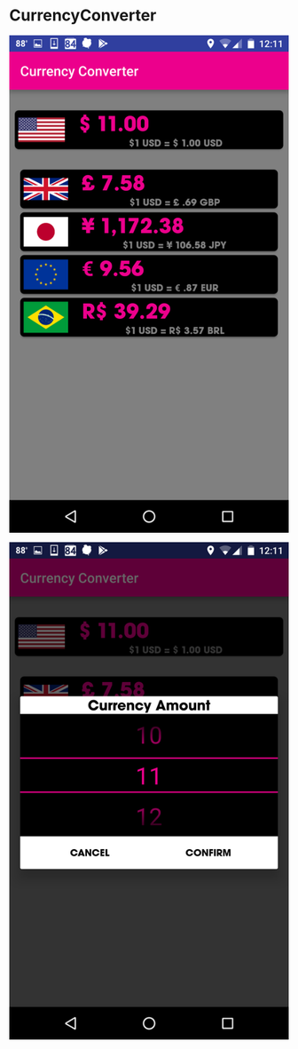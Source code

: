 # CurrencyConverter

![Screenshot1](https://github.com/douglasdlewis2012/CurrencyConverter/blob/master/Screenshot_20180703-121130.png)

![Screenshot2](https://github.com/douglasdlewis2012/CurrencyConverter/blob/master/Screenshot_20180703-121142.png)
